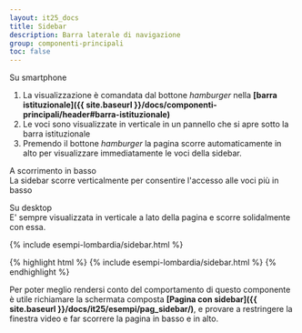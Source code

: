 ```yaml
---
layout: it25_docs
title: Sidebar
description: Barra laterale di navigazione
group: componenti-principali
toc: false
---
```


Su smartphone
1. La visualizzazione è comandata dal bottone *hamburger* nella **[barra istituzionale]({{ site.baseurl }}/docs/componenti-principali/header#barra-istituzionale)**
2. Le voci sono visualizzate in verticale in un pannello che si apre sotto la barra istituzionale
3. Premendo il bottone *hamburger* la pagina scorre automaticamente in alto per visualizzare immediatamente le voci della sidebar.

A scorrimento in basso  
La sidebar scorre verticalmente per consentire l'accesso alle voci più in basso

Su desktop  
E' sempre visualizzata in verticale a lato della pagina e scorre solidalmente con essa.

<div class="bd-example">
  <div class="container-fluid">
    <div class="row flex-xl-nowrap">
      <div class="col-6">
        {% include esempi-lombardia/sidebar.html %}
      </div>
    </div>
  </div>
</div>

{% highlight html %}
{% include esempi-lombardia/sidebar.html %}
{% endhighlight %}

Per poter meglio rendersi conto del comportamento di questo componente è utile richiamare la schermata composta **[Pagina con sidebar]({{ site.baseurl }}/docs/it25/esempi/pag_sidebar/)**, e provare a restringere la finestra video e far scorrere la pagina in basso e in alto.
